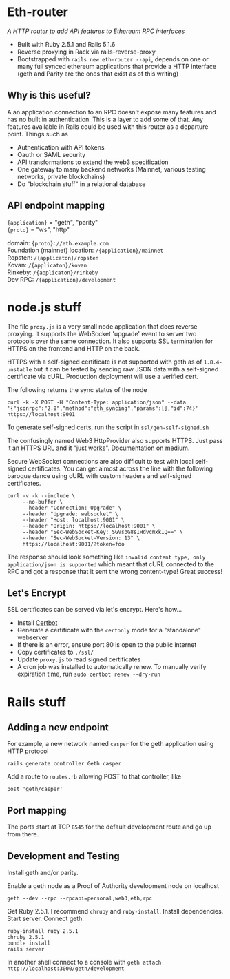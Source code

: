 # Eth-router

*A HTTP router to add API features to Ethereum RPC interfaces*

* Built with Ruby 2.5.1 and Rails 5.1.6
* Reverse proxying in Rack via rails-reverse-proxy
* Bootstrapped with `rails new eth-router --api`, depends on one or many full synced ethereum applications that provide a HTTP interface (geth and Parity are the ones that exist as of this writing)

## Why is this useful?

A an application connection to an RPC doesn't expose many features and has no built in authentication. This is a layer to add some of that. Any features available in Rails could be used with this router as a departure point. Things such as

* Authentication with API tokens
* Oauth or SAML security
* API transformations to extend the web3 specification
* One gateway to many backend networks (Mainnet, various testing networks, private blockchains)
* Do "blockchain stuff" in a relational database

## API endpoint mapping

`{application}` = "geth", "parity"  
`{proto}` = "ws", "http"  

domain: `{proto}://eth.example.com`  
Foundation (mainnet) location: `/{application}/mainnet`  
Ropsten: `/{applicaton}/ropsten`  
Kovan: `/{applicaton}/kovan`  
Rinkeby: `/{applicaton}/rinkeby`  
Dev RPC: `/{application}/development`

# node.js stuff

The file `proxy.js` is a very small node application that does reverse proxying. It supports the WebSocket 'upgrade' event to server two protocols over the same connection. It also supports SSL termination for HTTPS on the frontend and HTTP on the back.

HTTPS with a self-signed certificate is not supported with geth as of `1.8.4-unstable` but it can be tested by sending raw JSON data with a self-signed certificate via cURL. Production deployment will use a verified cert.

The following returns the sync status of the node

```
curl -k -X POST -H "Content-Type: application/json" --data '{"jsonrpc":"2.0","method":"eth_syncing","params":[],"id":74}' https://localhost:9001
```

To generate self-signed certs, run the script in `ssl/gen-self-signed.sh`

The confusingly named Web3 HttpProvider also supports HTTPS. Just pass it an HTTPS URL and it "just works". [Documentation on medium](https://blog.infura.io/getting-started-with-infura-28e41844cc89).

Secure WebSocket connections are also difficult to test with local self-signed certificates. You can get almost across the line with the following baroque dance using cURL with custom headers and self-signed certificates.

```
curl -v -k --include \
     --no-buffer \
     --header "Connection: Upgrade" \
     --header "Upgrade: websocket" \
     --header "Host: localhost:9001" \
     --header "Origin: https://localhost:9001" \
     --header "Sec-WebSocket-Key: SGVsbG8sIHdvcmxkIQ==" \
     --header "Sec-WebSocket-Version: 13" \
     https://localhost:9001/?token=foo
```

The response should look something like `invalid content type, only application/json is supported` which meant that cURL connected to the RPC and got a response that it sent the wrong content-type! Great success!

## Let's Encrypt

SSL certificates can be served via let's encrypt. Here's how...

* Install [Certbot](https://certbot.eff.org/lets-encrypt/ubuntuxenial-other)
* Generate a certificate with the `certonly` mode for a "standalone" webserver
* If there is an error, ensure port 80 is open to the public internet
* Copy certificates to `./ssl/`
* Update `proxy.js` to read signed certificates
* A cron job was installed to automatically renew. To manually verify expiration time, run `sudo certbot renew --dry-run`

# Rails stuff

## Adding a new endpoint

For example, a new network named `casper` for the geth application using HTTP protocol

`rails generate controller Geth casper`

Add a route to `routes.rb` allowing  POST to that controller, like

`post 'geth/casper'`

## Port mapping

The ports start at TCP `8545` for the default development route and go up from there.

## Development and Testing

Install geth and/or parity.

Enable a geth node as a Proof of Authority development node on localhost

`geth --dev --rpc --rpcapi=personal,web3,eth,rpc`

Get Ruby 2.5.1. I recommend `chruby` and `ruby-install`. Install dependencies. Start server. Connect geth.

```
ruby-install ruby 2.5.1
chruby 2.5.1
bundle install
rails server
```

In another shell connect to a console with `geth attach http://localhost:3000/geth/development`